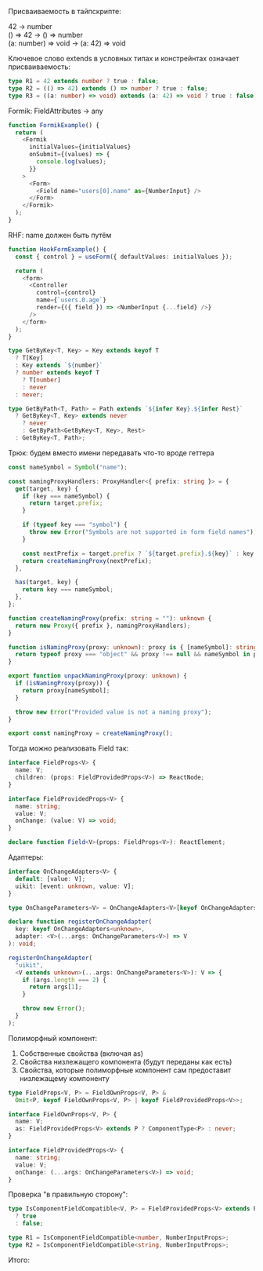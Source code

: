 Присваиваемость в тайпскрипте:

42 -> number  
() => 42 -> () => number  
(a: number) => void -> (a: 42) => void

Ключевое слово extends в условных типах и констрейнтах означает присваиваемость:

```ts
type R1 = 42 extends number ? true : false;
type R2 = (() => 42) extends () => number ? true : false;
type R3 = ((a: number) => void) extends (a: 42) => void ? true : false;
```

Formik: FieldAttributes<any> -> any

```ts
function FormikExample() {
  return (
    <Formik
      initialValues={initialValues}
      onSubmit={(values) => {
        console.log(values);
      }}
    >
      <Form>
        <Field name="users[0].name" as={NumberInput} />
      </Form>
    </Formik>
  );
}
```

RHF: name должен быть путём

```ts
function HookFormExample() {
  const { control } = useForm({ defaultValues: initialValues });

  return (
    <form>
      <Controller
        control={control}
        name={`users.0.age`}
        render={({ field }) => <NumberInput {...field} />}
      />
    </form>
  );
}

type GetByKey<T, Key> = Key extends keyof T
  ? T[Key]
  : Key extends `${number}`
  ? number extends keyof T
    ? T[number]
    : never
  : never;

type GetByPath<T, Path> = Path extends `${infer Key}.${infer Rest}`
  ? GetByKey<T, Key> extends never
    ? never
    : GetByPath<GetByKey<T, Key>, Rest>
  : GetByKey<T, Path>;
```

Трюк: будем вместо имени передавать что-то вроде геттера

```ts
const nameSymbol = Symbol("name");

const namingProxyHandlers: ProxyHandler<{ prefix: string }> = {
  get(target, key) {
    if (key === nameSymbol) {
      return target.prefix;
    }

    if (typeof key === "symbol") {
      throw new Error("Symbols are not supported in form field names");
    }

    const nextPrefix = target.prefix ? `${target.prefix}.${key}` : key;
    return createNamingProxy(nextPrefix);
  },

  has(target, key) {
    return key === nameSymbol;
  },
};

function createNamingProxy(prefix: string = ""): unknown {
  return new Proxy({ prefix }, namingProxyHandlers);
}

function isNamingProxy(proxy: unknown): proxy is { [nameSymbol]: string } {
  return typeof proxy === "object" && proxy !== null && nameSymbol in proxy;
}

export function unpackNamingProxy(proxy: unknown) {
  if (isNamingProxy(proxy)) {
    return proxy[nameSymbol];
  }

  throw new Error("Provided value is not a naming proxy");
}

export const namingProxy = createNamingProxy();
```

Тогда можно реализовать Field так:

```ts
interface FieldProps<V> {
  name: V;
  children: (props: FieldProvidedProps<V>) => ReactNode;
}

interface FieldProvidedProps<V> {
  name: string;
  value: V;
  onChange: (value: V) => void;
}

declare function Field<V>(props: FieldProps<V>): ReactElement;
```

Адаптеры:

```ts
interface OnChangeAdapters<V> {
  default: [value: V];
  uikit: [event: unknown, value: V];
}

type OnChangeParameters<V> = OnChangeAdapters<V>[keyof OnChangeAdapters<V>];

declare function registerOnChangeAdapter(
  key: keyof OnChangeAdapters<unknown>,
  adapter: <V>(...args: OnChangeParameters<V>) => V
): void;

registerOnChangeAdapter(
  "uikit",
  <V extends unknown>(...args: OnChangeParameters<V>): V => {
    if (args.length === 2) {
      return args[1];
    }

    throw new Error();
  }
);
```

Полиморфный компонент:

1. Собственные свойства (включая as)
2. Свойства низлежащего компонента (будут переданы как есть)
3. Свойства, которые полиморфные компонент сам предоставит низлежащему
   компоненту

```ts
type FieldProps<V, P> = FieldOwnProps<V, P> &
  Omit<P, keyof FieldOwnProps<V, P> | keyof FieldProvidedProps<V>>;

interface FieldOwnProps<V, P> {
  name: V;
  as: FieldProvidedProps<V> extends P ? ComponentType<P> : never;
}

interface FieldProvidedProps<V> {
  name: string;
  value: V;
  onChange: (...args: OnChangeParameters<V>) => void;
}
```

Проверка "в правильную сторону":

```ts
type IsComponentFieldCompatible<V, P> = FieldProvidedProps<V> extends P
  ? true
  : false;

type R1 = IsComponentFieldCompatible<number, NumberInputProps>;
type R2 = IsComponentFieldCompatible<string, NumberInputProps>;
```

Итого:
